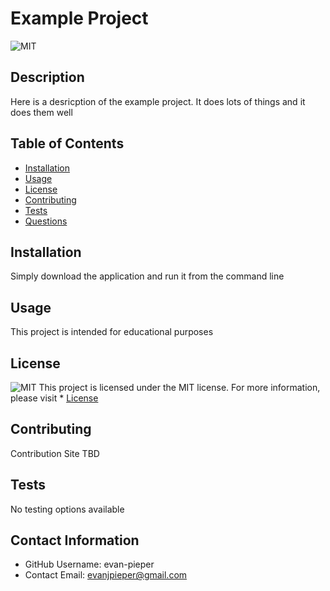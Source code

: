 
  
  # Example Project
  ![MIT](https://img.shields.io/badge/license-MIT-blue.svg)

  ## Description
  Here is a desricption of the example project. It does lots of things and it does them well  

  ## Table of Contents 
  * [Installation](#-Installation)
  * [Usage](#-Usage)
  * [License](#-Installation)
  * [Contributing](#-Contributing)
  * [Tests](#-Tests)
  * [Questions](#-Contact-Information)
      
  ## Installation
  Simply download the application and run it from the command line
  
  ## Usage
  This project is intended for educational purposes
  
  ## License 
   ![MIT](https://img.shields.io/badge/license-MIT-blue.svg)
  This project is licensed under the MIT license.
  For more information, please visit * [License](https://choosealicense.com/licenses/mit/)
  
  
  ## Contributing 
  Contribution Site TBD
  
  ## Tests
  No testing options available
  
  ## Contact Information 
  * GitHub Username: evan-pieper
  * Contact Email: <evanjpieper@gmail.com>
  
  